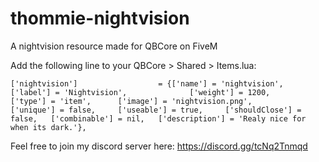 # thommie-nightvision
A nightvision resource made for QBCore on FiveM


Add the following line to your QBCore > Shared > Items.lua:

	['nightvision'] 				 = {['name'] = 'nightvision', 					['label'] = 'Nightvision', 				['weight'] = 1200, 		['type'] = 'item', 		['image'] = 'nightvision.png', 			['unique'] = false, 	['useable'] = true, 	['shouldClose'] = false,   ['combinable'] = nil,   ['description'] = 'Realy nice for when its dark.'},


Feel free to join my discord server here: https://discord.gg/tcNq2Tnmqd
